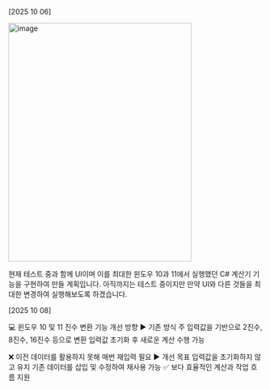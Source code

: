 [2025 10 06]

<img width="362" height="472" alt="image" src="https://github.com/user-attachments/assets/37231db9-aaef-4048-9088-fb4808b05d9f" />

현재 테스트 중과 함께 UI이며 이를 최대한 윈도우 10과 11에서 실행했던 C# 계산기 기능을 구현하여 만들 계획입니다.
아직까지는 테스트 중이지만 만약 UI와 다른 것들을 최대한 변경하여 실행해보도록 하겠습니다.



[2025 10 08]

💻 윈도우 10 및 11 진수 변환 기능 개선 방향
▶ 기존 방식
   주 입력값을 기반으로 2진수, 8진수, 16진수 등으로 변환
   입력값 초기화 후 새로운 계산 수행 가능

❌ 이전 데이터를 활용하지 못해 매번 재입력 필요
▶ 개선 목표
   입력값을 초기화하지 않고 유지
   기존 데이터를 삽입 및 수정하여 재사용 가능
   ✅ 보다 효율적인 계산과 작업 흐름 지원

